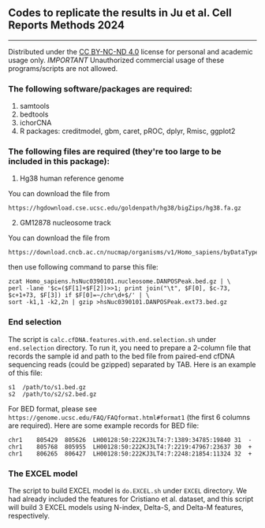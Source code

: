 ## Codes to replicate the results in Ju et al. Cell Reports Methods 2024

---
Distributed under the [CC BY-NC-ND 4.0](https://creativecommons.org/licenses/by-nc-nd/4.0/ "CC BY-NC-ND")
license for personal and academic usage only.
*IMPORTANT* Unauthorized commercial usage of these programs/scripts are not allowed.

### The following software/packages are required:
1. samtools
2. bedtools
3. ichorCNA
4. R packages: creditmodel, gbm, caret, pROC, dplyr, Rmisc, ggplot2

### The following files are required (they're too large to be included in this package):
1. Hg38 human reference genome

You can download the file from
```
https://hgdownload.cse.ucsc.edu/goldenpath/hg38/bigZips/hg38.fa.gz
```

2. GM12878 nucleosome track

You can download the file from
```
https://download.cncb.ac.cn/nucmap/organisms/v1/Homo_sapiens/byDataType/Nucleosome_peaks_DANPOS/Homo_sapiens.hsNuc0390101.nucleosome.DANPOSPeak.bed.gz
```

then use following command to parse this file:
```
zcat Homo_sapiens.hsNuc0390101.nucleosome.DANPOSPeak.bed.gz | \
perl -lane '$c=($F[1]+$F[2])>>1; print join("\t", $F[0], $c-73, $c+1+73, $F[3]) if $F[0]=~/chr\d+$/' | \
sort -k1,1 -k2,2n | gzip >hsNuc0390101.DANPOSPeak.ext73.bed.gz
```

### End selection
The script is `calc.cfDNA.features.with.end.selection.sh` under `end.selection` directory. To run it, you need to prepare a 2-column file that
records the sample id and path to the bed file from paired-end cfDNA sequencing reads (could be gzipped) separated by TAB.
Here is an example of this file:
```
s1	/path/to/s1.bed.gz
s2	/path/to/s2/s2.bed.gz
```

For BED format, please see `https://genome.ucsc.edu/FAQ/FAQformat.html#format1` (the first 6 columns are required).
Here are some example records for BED file:
```
chr1	805429	805626	LH00128:50:222KJ3LT4:7:1389:34785:19840	31	-
chr1	805768	805955	LH00128:50:222KJ3LT4:7:2219:47967:23637	30	+
chr1	806265	806427	LH00128:50:222KJ3LT4:7:2248:21854:11324	32	+
```

### The EXCEL model
The script to build EXCEL model is `do.EXCEL.sh` under `EXCEL` directory. We had already included the features for Cristiano et al. dataset,
and this script will build 3 EXCEL models using N-index, Delta-S, and Delta-M features, respectively.

